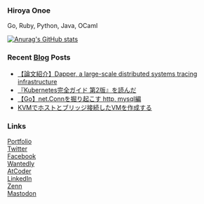 ### Hiroya Onoe
Go, Ruby, Python, Java, OCaml  

[![Anurag's GitHub stats](https://github-readme-stats.vercel.app/api?username=hiroyaonoe&count_private=true&show_icons=true&line_height=28)](https://github.com/anuraghazra/github-readme-stats)

<!-- ![Top Langs](https://github-readme-stats.vercel.app/api/top-langs/?username=hiroyaonoe&card_width=495) -->

### Recent [Blog](https://www.onoe.dev/blog) Posts
<!-- BLOG-POST-LIST:START -->
- [【論文紹介】Dapper, a large-scale distributed systems tracing infrastructure](https://www.onoe.dev/blog/paper-dapper/)
- [『Kubernetes完全ガイド 第2版』を読んだ](https://www.onoe.dev/blog/review-k8s-perfect-guide/)
- [【Go】net.Connを掘り起こす http, mysql編](https://www.onoe.dev/blog/go-net-conn/)
- [KVMでホストとブリッジ接続したVMを作成する](https://www.onoe.dev/blog/kvm-bridge/)
<!-- BLOG-POST-LIST:END -->

### Links
[Portfolio](https://onoe.dev)  
[Twitter](https://twitter.com/hiroyanoe)  
[Facebook](https://facebook.com/onoehiroya.0330)  
[Wantedly](https://www.wantedly.com/id/onoe_hiroya)  
[AtCoder](https://atcoder.jp/users/noe)  
[LinkedIn](https://www.linkedin.com/in/onoehiroya/)  
[Zenn](https://zenn.dev/hiroyaonoe)  
[Mastodon](https://mstdn.jp/@onoe)  
